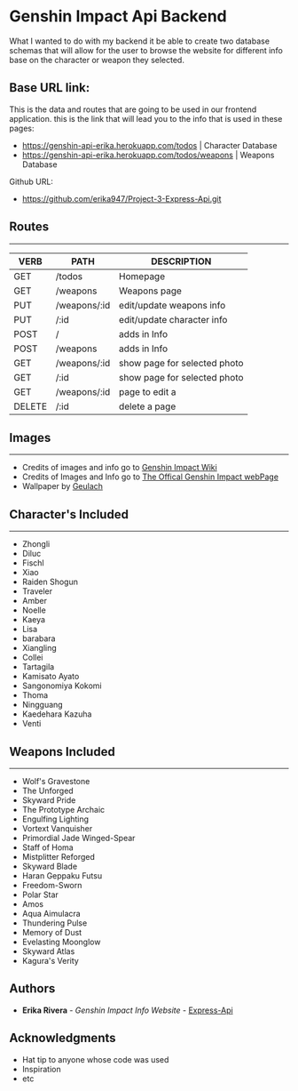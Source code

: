 # Genshin Impact Api Backend
What I wanted to do with my backend it be able to create two database schemas that will allow for the user to browse the website for different info base on the character or weapon they selected.

## Base URL link:
This is the data and routes that are going to be used in our frontend application. this is the link that will lead you to the info that is used in these pages:
* https://genshin-api-erika.herokuapp.com/todos | Character Database
* https://genshin-api-erika.herokuapp.com/todos/weapons | Weapons Database

Github URL:
* https://github.com/erika947/Project-3-Express-Api.git

## Routes
---
   VERB 		 | 		  PATH 		 |  	 DESCRIPTION
------------ | ------------- | -------------------
GET | /todos | Homepage |
GET | /weapons | Weapons page |
PUT | /weapons/:id | edit/update weapons info |
PUT | /:id | edit/update character info |
POST | / | adds in Info |
POST | /weapons| adds in Info|
GET | /weapons/:id | show page for selected photo |
GET | /:id | show page for selected photo |
GET | /weapons/:id | page to edit a |
DELETE | /:id | delete a page |


## Images
---
* Credits of images and info go to [Genshin Impact Wiki](https://genshin-impact.fandom.com/wiki/Genshin_Impact_Wiki)
* Credits of Images and Info go to [The Offical Genshin Impact webPage](https://genshin.hoyoverse.com/en/character/mondstadt?char=0)
* Wallpaper by [Geulach](https://whvn.cc/x81glo)

## Character's Included
---
* Zhongli
* Diluc
* Fischl
* Xiao
* Raiden Shogun
* Traveler
* Amber
* Noelle
* Kaeya
* Lisa
* barabara
* Xiangling
* Collei
* Tartagila
* Kamisato Ayato
* Sangonomiya Kokomi
* Thoma
* Ningguang
* Kaedehara Kazuha
* Venti


## Weapons Included
---

* Wolf's Gravestone
* The Unforged
*  Skyward Pride
* The Prototype Archaic
* Engulfing Lighting
* Vortext Vanquisher
* Primordial Jade Winged-Spear
* Staff of Homa
* Mistplitter Reforged
* Skyward Blade
* Haran Geppaku Futsu
* Freedom-Sworn
* Polar Star 
* Amos 
* Aqua Aimulacra
* Thundering Pulse
* Memory of Dust
* Evelasting Moonglow
* Skyward Atlas
* Kagura's Verity



## Authors

* **Erika Rivera** - *Genshin Impact Info Website* - [Express-Api](https://github.com/erika947/Project-3-Express-Api)


## Acknowledgments

* Hat tip to anyone whose code was used
* Inspiration
* etc
